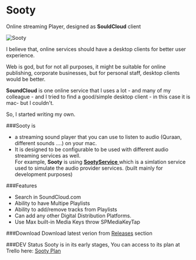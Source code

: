 Sooty
======

Online streaming Player, designed as **SouldCloud** client 

![Sooty](https://raw.githubusercontent.com/MuhammadHewedy/Sooty/master/bin/Sooty.png "Sooty")

I believe that, online services should have a desktop clients for better user experience.  

Web is god, but for not all purposes, it might be suitable for online publishing, corporate businesses, but for personal staff, desktop clients would be better.

**SoundCloud** is one online service that I uses a lot - and many of my colleague - and I tried to find a good/simple desktop client - in this case it is mac- but I couldn't.

So, I started writing my own.

###Sooty is
  - a streaming sound player that you can use to listen to audio (Quraan, different sounds ....) on your mac.  
  - It is designed to be configurable to be used with different audio streaming services as well.   
  For example, **Sooty** is using [**SootyService** ](https://github.com/MuhammadHewedy/SootyService "SootyService") which is a simlation service used to simulate the audio provider services. (built mainly for development purposes)

###Features
 - Search in SoundCloud.com 
 - Ability to have Multipe Playlists
 - Ability to add/remove tracks from Playlists
 - Can add any other Digital Distribution Platforms.
 - Use Max built-in Media Keys throw SPMediaKeyTap

###Download
Download latest verion from [Releases](https://github.com/MuhammadHewedy/Sooty/releases "Releases") section 


###DEV Status
Sooty is in its early stages, You can access to its plan at Trello here: [Sooty Plan](https://trello.com/b/CZw9cygi/sooty-plan "Sooty Plan")

